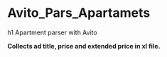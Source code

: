 # Avito_Pars_Apartamets
h1 Apartment parser with Avito

**Collects ad title, price and extended price in xl file.**
